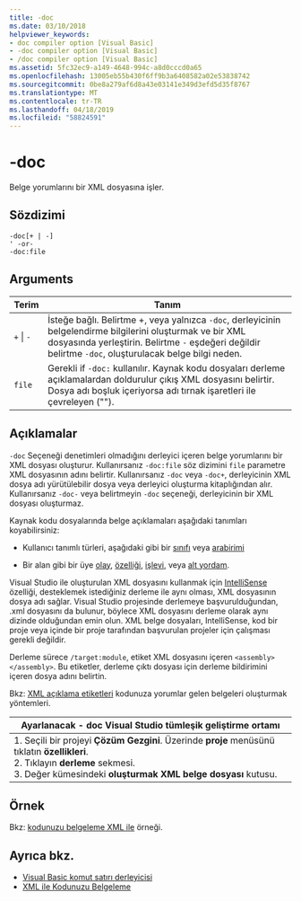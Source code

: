 ```yaml
---
title: -doc
ms.date: 03/10/2018
helpviewer_keywords:
- doc compiler option [Visual Basic]
- -doc compiler option [Visual Basic]
- /doc compiler option [Visual Basic]
ms.assetid: 5fc32ec9-a149-4648-994c-a8d0cccd0a65
ms.openlocfilehash: 13005eb55b430f6ff9b3a6408582a02e53838742
ms.sourcegitcommit: 0be8a279af6d8a43e03141e349d3efd5d35f8767
ms.translationtype: MT
ms.contentlocale: tr-TR
ms.lasthandoff: 04/18/2019
ms.locfileid: "58824591"
---
```

# <a name="-doc"></a>-doc
Belge yorumlarını bir XML dosyasına işler.  
  
## <a name="syntax"></a>Sözdizimi  
  
```  
-doc[+ | -]  
' -or-  
-doc:file  
```  
  
## <a name="arguments"></a>Arguments  
  
|Terim|Tanım|  
|---|---|  
|`+` &#124; `-`|İsteğe bağlı. Belirtme +, veya yalnızca `-doc`, derleyicinin belgelendirme bilgilerini oluşturmak ve bir XML dosyasında yerleştirin. Belirtme `-` eşdeğeri değildir belirtme `-doc`, oluşturulacak belge bilgi neden.|  
|`file`|Gerekli if `-doc:` kullanılır. Kaynak kodu dosyaları derleme açıklamalardan doldurulur çıkış XML dosyasını belirtir. Dosya adı boşluk içeriyorsa adı tırnak işaretleri ile çevreleyen ("").|  
  
## <a name="remarks"></a>Açıklamalar  
 `-doc` Seçeneği denetimleri olmadığını derleyici içeren belge yorumlarını bir XML dosyası oluşturur. Kullanırsanız `-doc:file` söz dizimini `file` parametre XML dosyasının adını belirtir. Kullanırsanız `-doc` veya `-doc+`, derleyicinin XML dosya adı yürütülebilir dosya veya derleyici oluşturma kitaplığından alır. Kullanırsanız `-doc-` veya belirtmeyin `-doc` seçeneği, derleyicinin bir XML dosyası oluşturmaz.  
  
 Kaynak kodu dosyalarında belge açıklamaları aşağıdaki tanımları koyabilirsiniz:  
  
-   Kullanıcı tanımlı türleri, aşağıdaki gibi bir [sınıfı](../../../visual-basic/language-reference/statements/class-statement.md) veya [arabirimi](../../../visual-basic/language-reference/statements/interface-statement.md)  
  
-   Bir alan gibi bir üye [olay](../../../visual-basic/language-reference/statements/event-statement.md), [özelliği](../../../visual-basic/language-reference/statements/property-statement.md), [işlevi](../../../visual-basic/language-reference/statements/function-statement.md), veya [alt yordam](../../../visual-basic/language-reference/statements/sub-statement.md).  
  
 Visual Studio ile oluşturulan XML dosyasını kullanmak için [IntelliSense](/visualstudio/ide/using-intellisense) özelliği, desteklemek istediğiniz derleme ile aynı olması, XML dosyasının dosya adı sağlar. Visual Studio projesinde derlemeye başvurulduğundan, .xml dosyasını da bulunur, böylece XML dosyasını derleme olarak aynı dizinde olduğundan emin olun. XML belge dosyaları, IntelliSense, kod bir proje veya içinde bir proje tarafından başvurulan projeler için çalışması gerekli değildir.  
  
 Derleme sürece `/target:module`, etiket XML dosyasını içeren `<assembly></assembly>`. Bu etiketler, derleme çıktı dosyası için derleme bildirimini içeren dosya adını belirtin.  
  
 Bkz: [XML açıklama etiketleri](../../../visual-basic/language-reference/xmldoc/index.md) kodunuza yorumlar gelen belgeleri oluşturmak yöntemleri.  
  
|Ayarlanacak - doc Visual Studio tümleşik geliştirme ortamı|  
|---|  
|1.  Seçili bir projeyi **Çözüm Gezgini**. Üzerinde **proje** menüsünü tıklatın **özellikleri**. <br />2.  Tıklayın **derleme** sekmesi.<br />3.  Değer kümesindeki **oluşturmak XML belge dosyası** kutusu.|  
  
## <a name="example"></a>Örnek  
 Bkz: [kodunuzu belgeleme XML ile](../../../visual-basic/programming-guide/program-structure/documenting-your-code-with-xml.md) örneği.  
  
## <a name="see-also"></a>Ayrıca bkz.

- [Visual Basic komut satırı derleyicisi](../../../visual-basic/reference/command-line-compiler/index.md)
- [XML ile Kodunuzu Belgeleme](../../../visual-basic/programming-guide/program-structure/documenting-your-code-with-xml.md)
